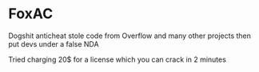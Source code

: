 # FoxAC

Dogshit anticheat stole code from Overflow and many other projects then put devs under a false NDA

Tried charging 20$ for a license which you can crack in 2 minutes

